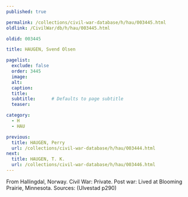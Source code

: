 ```yaml
---
published: true

permalink: /collections/civil-war-database/h/hau/003445.html
oldlink: /CivilWar/db/h/hau/003445.html

oldid: 003445

title: HAUGEN, Svend Olsen

pagelist:
  exclude: false
  order: 3445
  image: 
  alt:
  caption:
  title:
  subtitle:      # Defaults to page subtitle
  teaser:

category: 
  - H 
  - HAU

previous:
  title: HAUGEN, Perry
  url: /collections/civil-war-database/h/hau/003444.html  
next:
  title: HAUGEN, T. K.
  url: /collections/civil-war-database/h/hau/003446.html   
---
```

From Hallingdal, Norway. Civil War: Private. Post war: Lived at Blooming Prairie, Minnesota. Sources: (Ulvestad p290)